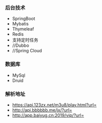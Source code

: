 ### 后台技术
- SpringBoot
- Mybatis
- Thymeleaf
- Redis
- 支持定时任务
- //Dubbo
- //Spring Cloud


### 数据库
- MySql
- Druid

### 解析地址
- https://api.123zx.net/m3u8/play.html?url=
- http://api.bbbbbb.me/jx/?url=
- http://app.baiyug.cn:2019/vip/?url=